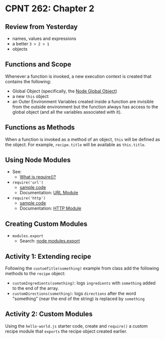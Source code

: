# CPNT 262: Chapter 2
## Review from Yesterday
- names, values and expressions
- a better `3 > 2 > 1`
- objects

## Functions and Scope
Whenever a function is invoked, a new execution context is created that contains the following:
- Global Object (specifically, the [Node Global Object](https://nodejs.org/api/globals.html#globals_global_objects))
- a new `this` object
- an Outer Environment
Variables created inside a function are invisible from the outside environment but the function always has access to the global object (and all the variables associated with it).

## Functions as Methods
When a function is invoked as a method of an object, `this` will be defined as the object. For example, `recipe.title` will be available as `this.title`.

## Using Node Modules
- See:
  - [What is require()?](https://nodejs.org/en/knowledge/getting-started/what-is-require/)
- `require('url')`
  - [sample code](../../sample-code/url.js)
  - Documentation: [URL Module](https://nodejs.org/api/url.html)
- `require('http')`
  - [sample code](../../sample-code/http.js)
  - Documentation: [HTTP Module](https://nodejs.org/api/http.html)

## Creating Custom Modules
- `modules.export`
  - Search: [node modules.export](https://www.google.com/search?q=node+modules.export)

## Activity 1: Extending recipe
Following the `customTitle(something)` example from class add the following methods to the `recipe` object:
- `customIngredients(something)`: logs `ingredients` with `something` added to the end of the array.
- `customDirections(something)`: logs `directions` after the word "something" (near the end of the string) is replaced by `something`

## Activity 2: Custom Modules
Using the `hello-world.js` starter code, create and `require()` a custom recipe module that `exports` the recipe object created earlier.